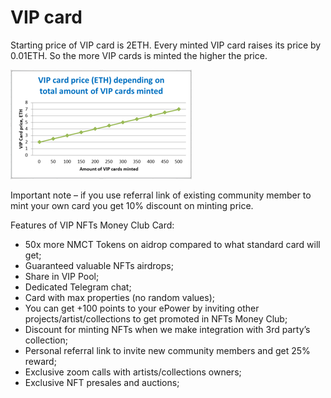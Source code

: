 # VIP card

Starting price of VIP card is 2ETH. Every minted VIP card raises its price by 0.01ETH. So the more VIP cards is minted the higher the price.

![](<../.gitbook/assets/image (1) (1).png>)

Important note – if you use referral link of existing community member to mint your own card you get 10% discount on minting price.

&#x20;Features of VIP NFTs Money Club Card:

* 50x more NMCT Tokens on aidrop compared to what standard card will get;
* Guaranteed valuable NFTs airdrops;
* Share in VIP Pool;
* Dedicated Telegram chat;
* Card with max properties (no random values);
* You can get +100 points to your ePower by inviting other projects/artist/collections to get promoted in NFTs Money Club;
* Discount for minting NFTs when we make integration with 3rd party’s collection;
* Personal referral link to invite new community members and get 25% reward;
* Exclusive zoom calls with artists/collections owners;
* Exclusive NFT presales and auctions;
